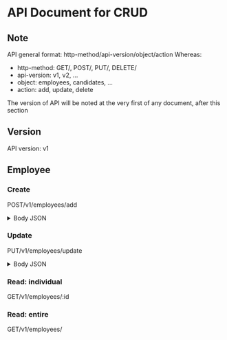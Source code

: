 # API Document for CRUD
## Note
API general format: http-method/api-version/object/action
Whereas:
* http-method: GET/, POST/, PUT/, DELETE/
* api-version: v1, v2, ...
* object: employees, candidates, ...
* action: add, update, delete

The version of API will be noted at the very first of any document, after this section
## Version
API version: v1

## Employee
### Create
POST/v1/employees/add

<details>
  <summary>Body JSON</summary>
  
```
{
  "manager_id": int,
  "first_name": string,
  "last_name": string,
  "national_id": string,
  "employ_type": int,
  "job_title_id": int,
  "salary_coefficient_id": int,
  "birth_date": date,
  "gender": int,
  "marital_status": int,
  "address": string,
  "email": string,
  "contact_id": int
}
```

</details>

### Update
PUT/v1/employees/update

<details>
  <summary>Body JSON</summary>
  
```
{
  "employee_id": int,
  "manager_id": int,
  "first_name": string,
  "last_name": string,
  "national_id": string,
  "employ_type": int,
  "job_title_id": int,
  "salary_coefficient_id": int,
  "birth_date": date,
  "gender": int,
  "marital_status": int,
  "address": string,
  "email": string,
  "contact_id": int
}
```

</details>

### Read: individual
GET/v1/employees/:id

### Read: entire
GET/v1/employees/
